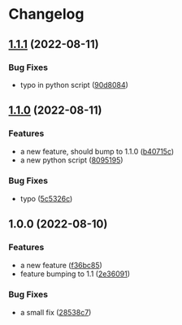 # Changelog

## [1.1.1](https://github.com/jorgenengelsen/realease-please-config-test/compare/v1.1.0...v1.1.1) (2022-08-11)


### Bug Fixes

* typo in python script ([90d8084](https://github.com/jorgenengelsen/realease-please-config-test/commit/90d808433fc8507ad4eff2da704d9a977e2298e2))

## [1.1.0](https://github.com/jorgenengelsen/realease-please-config-test/compare/v1.0.0...v1.1.0) (2022-08-11)


### Features

* a new feature, should bump to 1.1.0 ([b40715c](https://github.com/jorgenengelsen/realease-please-config-test/commit/b40715c8395b94e1b6e3017d4b376604e1957ee9))
* a new python script ([8095195](https://github.com/jorgenengelsen/realease-please-config-test/commit/8095195648a24d9612e06340cd6da4ac8b68385e))


### Bug Fixes

* typo ([5c5326c](https://github.com/jorgenengelsen/realease-please-config-test/commit/5c5326c44b8b297464ea047605eaf9fc1a44e65a))

## 1.0.0 (2022-08-10)


### Features

* a new feature ([f36bc85](https://github.com/jorgenengelsen/realease-please-config-test/commit/f36bc85ff5ebc3a3f9fc673439935b547f9e51d2))
* feature bumping to 1.1 ([2e36091](https://github.com/jorgenengelsen/realease-please-config-test/commit/2e36091ed29acf7e21a00ac416d67905af5f015b))


### Bug Fixes

* a small fix ([28538c7](https://github.com/jorgenengelsen/realease-please-config-test/commit/28538c7f96255c234b52179af6c96252b4d0b92a))
